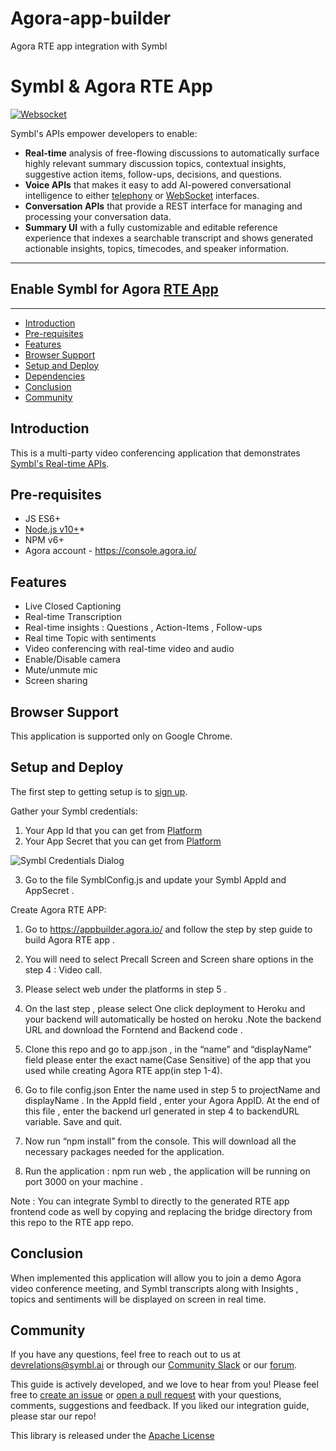 # Agora-app-builder
Agora RTE app integration with Symbl



# Symbl & Agora RTE App


[![Websocket](https://img.shields.io/badge/symbl-websocket-brightgreen)](https://docs.symbl.ai/docs/streamingapi/overview/introduction)

Symbl's APIs empower developers to enable: 
- **Real-time** analysis of free-flowing discussions to automatically surface highly relevant summary discussion topics, contextual insights, suggestive action items, follow-ups, decisions, and questions.
- **Voice APIs** that makes it easy to add AI-powered conversational intelligence to either [telephony][telephony] or [WebSocket][websocket] interfaces.
- **Conversation APIs** that provide a REST interface for managing and processing your conversation data.
- **Summary UI** with a fully customizable and editable reference experience that indexes a searchable transcript and shows generated actionable insights, topics, timecodes, and speaker information.

<hr />

## Enable Symbl for Agora [RTE App][agorarte] 

<hr />

 * [Introduction](#introduction)
 * [Pre-requisites](#pre-requisites)
 * [Features](#features)
 * [Browser Support](#browsersupport)
 * [Setup and Deploy](#setupanddeploy)
 * [Dependencies](#dependencies)
 * [Conclusion](#conclusion)
 * [Community](#community)

## Introduction

This is a multi-party video conferencing application that demonstrates [Symbl's Real-time APIs](https://docs.symbl.ai/docs/streamingapi/overview/introduction). 

## Pre-requisites

* JS ES6+
* [Node.js v10+](https://nodejs.org/en/download/)*
* NPM v6+
* Agora account - https://console.agora.io/

## Features
* Live Closed Captioning
* Real-time Transcription
* Real-time insights : Questions , Action-Items , Follow-ups
* Real time Topic with sentiments 
* Video conferencing with real-time video and audio
* Enable/Disable camera
* Mute/unmute mic
* Screen sharing


## Browser Support
This application is supported only on Google Chrome.

## Setup and Deploy
The first step to getting setup is to [sign up][signup]. 

Gather your Symbl credentials:
1. Your App Id that you can get from [Platform](https://platform.symbl.ai)
2. Your App Secret that you can get from [Platform](https://platform.symbl.ai)

![Symbl Credentials Dialog](./docs/symbl-credentials.png?v=4&s=100)

3. Go to the file SymblConfig.js and update your Symbl AppId and AppSecret .

Create Agora RTE APP:
1. Go to https://appbuilder.agora.io/ and follow the step by step guide to build Agora RTE app . 
2. You will need to select Precall Screen and Screen share options in the step 4 : Video call.
3. Please select web under the platforms in step 5 .
4. On the last step , please select One click deployment to Heroku and your backend will automatically be hosted on heroku .Note the backend URL and download the Forntend and Backend code .

5.  Clone this repo and go to app.json , in the “name” and “displayName” field please enter the exact name(Case Sensitive) of the app that you used while creating Agora RTE app(in step 1-4).
6. Go to file config.json
Enter the name used in step 5 to projectName and displayName .
In the AppId field , enter your Agora AppID.
At the end of this file , enter the backend url generated in step 4 to backendURL variable.
Save and quit.
7. Now run “npm install” from the console. This will download all the necessary packages needed for the application.

8. Run the application : npm run web , the application will be running on port 3000 on your machine .

Note : You can integrate Symbl to directly to the generated RTE app frontend code as well by copying and replacing the bridge directory from this repo  to the RTE app repo.   




## Conclusion
When implemented this application will allow you to join a demo Agora video conference meeting, and Symbl transcripts along with Insights , topics and sentiments will be displayed on screen in real time. 

## Community

If you have any questions, feel free to reach out to us at devrelations@symbl.ai or through our [Community Slack][slack] or our [forum][developer_community].

This guide is actively developed, and we love to hear from you! Please feel free to [create an issue][issues] or [open a pull request][pulls] with your questions, comments, suggestions and feedback.  If you liked our integration guide, please star our repo!

This library is released under the [Apache License][license]

[license]: LICENSE.txt
[telephony]: https://docs.symbl.ai/docs/telephony/overview/post-api
[websocket]: https://docs.symbl.ai/docs/streamingapi/overview/introduction
[developer_community]: https://community.symbl.ai/?_ga=2.134156042.526040298.1609788827-1505817196.1609788827
[slack]: https://join.slack.com/t/symbldotai/shared_invite/zt-4sic2s11-D3x496pll8UHSJ89cm78CA
[signup]: https://platform.symbl.ai/?_ga=2.63499307.526040298.1609788827-1505817196.1609788827
[issues]: https://github.com/symblai/symbl-for-zoom/issues
[agorarte]: https://appbuilder.agora.io/
[pulls]: https://github.com/symblai/symbl-for-zoom/pulls


